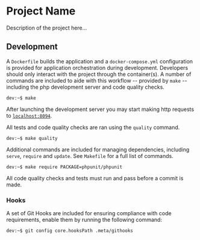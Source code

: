 # Project Name

Description of the project here...

## Development

A `Dockerfile` builds the application and a `docker-compose.yml` configuration
is provided for application orchestration during development. Developers should
only interact with the project through the container(s). A number of commands
are included to aide with this workflow -- provided by `make` -- including the
php development server and code quality checks.

```console
dev:~$ make
```

After launching the development server you may start making http requests to
[`localhost:8094`](http://localhost:8094).

All tests and code quality checks are ran using the `quality` command.

```console
dev:~$ make quality
```

Additional commands are included for managing dependencies, including `serve`,
`require` and `update`. See `Makefile` for a full list of commands.

```console
dev:~$ make require PACKAGE=phpunit/phpunit
```

All code quality checks and tests must run and pass before a commit is made.

### Hooks

A set of Git Hooks are included for ensuring compliance with code requirements,
enable them by running the following command:

```console
dev:~$ git config core.hooksPath .meta/githooks
```
